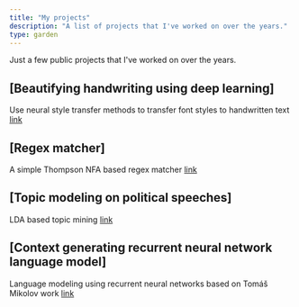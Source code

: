 ```yaml
---
title: "My projects"
description: "A list of projects that I've worked on over the years."
type: garden
---
```


Just a few public projects that I've worked on over the years.

## [Beautifying handwriting using deep learning]

Use neural style transfer methods to transfer font styles to handwritten text [link](https://github.com/pbamotra/beautifying-handwriting)

## [Regex matcher]

A simple Thompson NFA based regex matcher [link](https://github.com/pbamotra/RegexMatcher)

## [Topic modeling on political speeches]

LDA based topic mining [link](https://github.com/pbamotra/namo-speech-analysis)

## [Context generating recurrent neural network language model]

Language modeling using recurrent neural networks based on Tomáš Mikolov work [link](https://github.com/pbamotra/cgrnnlm)
